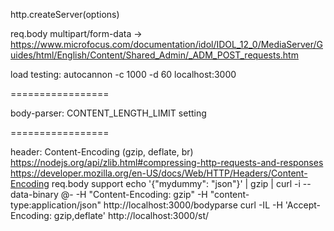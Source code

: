 
http.createServer(options)

req.body multipart/form-data  ->  https://www.microfocus.com/documentation/idol/IDOL_12_0/MediaServer/Guides/html/English/Content/Shared_Admin/_ADM_POST_requests.htm

load testing: autocannon -c 1000 -d 60 localhost:3000





=================

body-parser: CONTENT_LENGTH_LIMIT setting

=================

header: Content-Encoding (gzip, deflate, br)
  https://nodejs.org/api/zlib.html#compressing-http-requests-and-responses
  https://developer.mozilla.org/en-US/docs/Web/HTTP/Headers/Content-Encoding
  req.body support
  echo '{"mydummy": "json"}' | gzip | curl -i --data-binary @- -H "Content-Encoding: gzip" -H "content-type:application/json" http://localhost:3000/bodyparse
  curl -IL -H 'Accept-Encoding: gzip,deflate' http://localhost:3000/st/